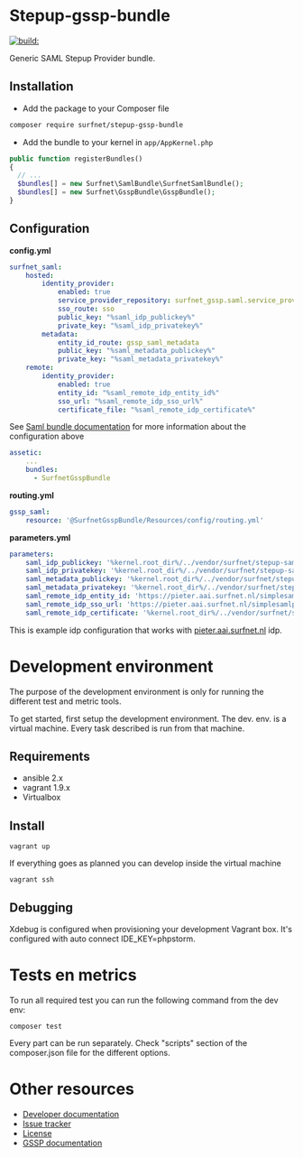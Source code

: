 Stepup-gssp-bundle
===================

<a href="#">
    <img src="https://travis-ci.org/OpenConext/Stepup-gssp-bundle.svg?branch=master" alt="build:">
</a></br>

Generic SAML Stepup Provider bundle.

## Installation

* Add the package to your Composer file
```sh
composer require surfnet/stepup-gssp-bundle
```

* Add the bundle to your kernel in `app/AppKernel.php`
```php
public function registerBundles()
{
  // ...
  $bundles[] = new Surfnet\SamlBundle\SurfnetSamlBundle();
  $bundles[] = new Surfnet\GsspBundle\GsspBundle();
}
```

## Configuration

**config.yml**

```yaml
surfnet_saml:
    hosted:
        identity_provider:
            enabled: true
            service_provider_repository: surfnet_gssp.saml.service_provider_repository
            sso_route: sso
            public_key: "%saml_idp_publickey%"
            private_key: "%saml_idp_privatekey%"
        metadata:
            entity_id_route: gssp_saml_metadata
            public_key: "%saml_metadata_publickey%"
            private_key: "%saml_metadata_privatekey%"
    remote:
        identity_provider:
            enabled: true
            entity_id: "%saml_remote_idp_entity_id%"
            sso_url: "%saml_remote_idp_sso_url%"
            certificate_file: "%saml_remote_idp_certificate%" 
```

See [Saml bundle documentation](https://github.com/OpenConext/Stepup-saml-bundle) for more information about the configuration above

```yaml
assetic:
    ...
    bundles:
      - SurfnetGsspBundle
```

**routing.yml**

```yaml
gssp_saml:
    resource: '@SurfnetGsspBundle/Resources/config/routing.yml'
```

**parameters.yml**

```yaml
parameters:
    saml_idp_publickey: '%kernel.root_dir%/../vendor/surfnet/stepup-saml-bundle/src/Resources/keys/development_publickey.cer'
    saml_idp_privatekey: '%kernel.root_dir%/../vendor/surfnet/stepup-saml-bundle/src/Resources/keys/development_privatekey.pem'
    saml_metadata_publickey: '%kernel.root_dir%/../vendor/surfnet/stepup-saml-bundle/src/Resources/keys/development_publickey.cer'
    saml_metadata_privatekey: '%kernel.root_dir%/../vendor/surfnet/stepup-saml-bundle/src/Resources/keys/development_privatekey.pem'
    saml_remote_idp_entity_id: 'https://pieter.aai.surfnet.nl/simplesamlphp/saml2/idp/metadata.php'
    saml_remote_idp_sso_url: 'https://pieter.aai.surfnet.nl/simplesamlphp/saml2/idp/SSOService.php'
    saml_remote_idp_certificate: '%kernel.root_dir%/../vendor/surfnet/stepup-gssp-bundle/src/Resources/keys/pieter.aai.surfnet.nl.pem'
```

This is example idp configuration that works with [pieter.aai.surfnet.nl](https://pieter.aai.surfnet.nl/) idp.

Development environment
======================

The purpose of the development environment is only for running the different test and metric tools.

To get started, first setup the development environment. The dev. env. is a virtual machine. Every task described is run
from that machine.  

Requirements
-------------------
- ansible 2.x
- vagrant 1.9.x
- Virtualbox

Install
-------------------

``` vagrant up ```

If everything goes as planned you can develop inside the virtual machine

``` vagrant ssh ```

Debugging
-------------------
Xdebug is configured when provisioning your development Vagrant box. 
It's configured with auto connect IDE_KEY=phpstorm.

Tests en metrics
======================

To run all required test you can run the following command from the dev env:

```composer test```

Every part can be run separately. Check "scripts" section of the composer.json file for the different options.

Other resources
======================

 - [Developer documentation](docs/index.md)
 - [Issue tracker](https://www.pivotaltracker.com/n/projects/1163646)
 - [License](LICENSE)
 - [GSSP documentation](https://github.com/OpenConext/Stepup-Gateway/blob/develop/docs/GSSP.md)
